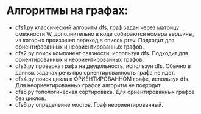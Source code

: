 # Алгоритмы на графах:

- dfs1.py классический алгоритм dfs, граф задан через матрицу смежности W, дополнительно в коде собираются номера вершины, из которых произошел переход в список prev. Подходит для ориентированных и неориентированных графов.
- dfs2.py поиск компонент связности, используя dfs. Подходит для ориентированных и неориентированных графов.
- dfs3.py проверка графа на двудольность, используя dfs. Обычно в данных задачах речь про ориентированность графа не идет.
- dfs4.py поиск цикла в ОРИЕНТИРОВАННОМ графе, используя dfs. Для неориентированных графов алгоритм не подходит.
- dfs5.py топологическая сортироввка. Для ориентированных графов без циклов.
- dfs6.py определение мостов. Граф неориентированный.